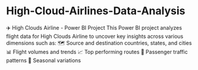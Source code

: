 # High-Cloud-Airlines-Data-Analysis
✈️ High Clouds Airline - Power BI Project This Power BI project analyzes flight data for High Clouds Airline to uncover key insights across various dimensions such as:  🗺️ Source and destination countries, states, and cities  📊 Flight volumes and trends  📈 Top performing routes  🔄 Passenger traffic patterns  📅 Seasonal variations 
